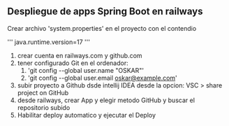## Despliegue de apps Spring Boot  en railways

Crear archivo 'system.properties' en el proyecto con el contendio

'''
java.runtime.version=17
'''


1. crear cuenta en railways.com y github.com
2. tener configurado Git en el ordenador:
    1. 'git config --global user.name "OSKAR"'
   2. 'git config --global user.email oskar@example.com'
3. subir proyecto a Github dsde intellij IDEA desde la opcion: VSC > share project on GitHub
4. desde railways, crear App y elegir metodo GitHub y buscar el repositorio subido
5. Habilitar deploy automatico y ejecutar el Deploy 